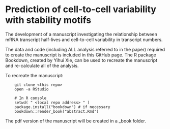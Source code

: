 # Prediction of cell-to-cell variability with stability motifs
The development of a manuscript investigating the relationship between mRNA transcript half-lives and cell-to-cell variability in transcript numbers.

The data and code (including ALL analysis referred to in the paper) required to create the manuscript is included in this GitHub page. The R package Bookdown, created by Yihui Xie, can be used to recreate the manuscript and re-calculate all of the analysis. 

To recreate the manuscript:

``` 
    git clone <this repo>
    open -a RStudio

    # In R console
    setwd( " <local repo address> " )
    package.install("bookdown") # if necessary
    bookdown::render_book("abstract.Rmd")
```

The pdf version of the manuscript will be created in a _book folder.

